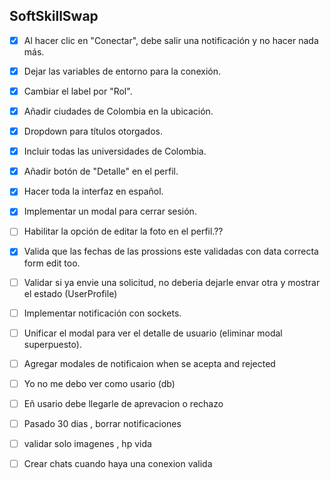 ## SoftSkillSwap



- [x] Al hacer clic en "Conectar", debe salir una notificación y no hacer nada más.
- [x] Dejar las variables de entorno para la conexión.
- [x] Cambiar el label por "Rol".
- [x] Añadir ciudades de Colombia en la ubicación.
- [x] Dropdown para títulos otorgados.
- [x] Incluir todas las universidades de Colombia.
- [x] Añadir botón de "Detalle" en el perfil.
- [x] Hacer toda la interfaz en español.
- [x] Implementar un modal para cerrar sesión.
- [ ] Habilitar la opción de editar la foto en el perfil.??
- [x] Valida que las fechas de las prossions este validadas con data correcta form edit too.
- [ ] Validar si ya envie una solicitud, no deberia dejarle envar otra y mostrar el estado (UserProfile)
- [ ] Implementar notificación con sockets.
- [ ] Unificar el modal para ver el detalle de usuario (eliminar modal superpuesto).
- [ ] Agregar modales de notificaion when se acepta and rejected
- [ ] Yo no me debo ver como usario (db)
- [ ] Eñ usario debe llegarle de aprevacion o rechazo 
- [ ] Pasado 30 dias , borrar notificaciones 
- [ ] validar solo imagenes , hp vida 
- [ ] Crear chats cuando haya una conexion valida

